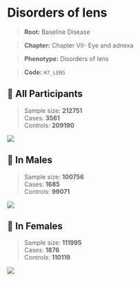# Disorders of lens

> **Root:** Baseline Disease  

> **Chapter:** Chapter VII- Eye and adnexa  

> **Phenotype:** Disorders of lens  

> **Code:** `H7_LENS`

## 🧪 All Participants  
> Sample size: **212751**  
> Cases: **3561**  
> Controls: **209190**
<img src="/Disease/Figures/ALL/Baseline/H7_LENS.png"/>
<CsvTable src="/public/Disease/Data/ALL/Baseline/LG_H7_LENS.csv" label="🔍 View full results" />

## 👨 In Males  
> Sample size: **100756**  
> Cases: **1685**  
> Controls: **99071**
<img src="/Disease/Figures/Male/Baseline/H7_LENS.png"/>
<CsvTable src="/public/Disease/Data/Male/Baseline/LG_H7_LENS.csv" label="🔍 View full results" />

## 👩 In Females  
> Sample size: **111995**  
> Cases: **1876**  
> Controls: **110119**
<img src="/Disease/Figures/Female/Baseline/H7_LENS.png"/>
<CsvTable src="/public/Disease/Data/Female/Baseline/LG_H7_LENS.csv" label="🔍 View full results" />
